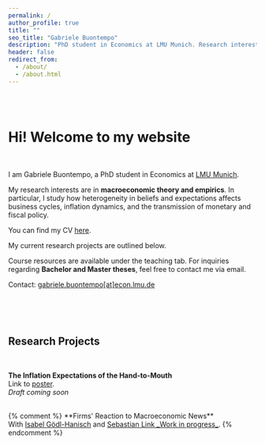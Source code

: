 ```yaml
---
permalink: /
author_profile: true
title: ""
seo_title: "Gabriele Buontempo"
description: "PhD student in Economics at LMU Munich. Research interests in macroeconomics with a focus on expectations, inflation dynamics, and monetary policy."
header: false
redirect_from: 
  - /about/
  - /about.html
---
```


<br><br>

# Hi! Welcome to my website  

<br>

I am Gabriele Buontempo, a PhD student in Economics at <a href="https://www.econ.lmu.de/en/" target="_blank" rel="noopener noreferrer">LMU Munich</a>.

My research interests are in **macroeconomic theory and empirics**. In particular, I study how heterogeneity in beliefs and expectations affects business cycles, inflation dynamics, and the transmission of monetary and fiscal policy. 

You can find my CV <a href="{{ site.baseurl }}/files/Gabriele_Buontempo_CV.pdf" target="_blank" rel="noopener noreferrer">here</a>.

My current research projects are outlined below.

Course resources are available under the teaching tab. For inquiries regarding **Bachelor and Master theses**, feel free to contact me via email.

Contact: <a href="mailto:gabriele.buontempo@econ.lmu.de">gabriele.buontempo[at]econ.lmu.de</a>

<br><br><br>

## Research Projects

<br>

**The Inflation Expectations of the Hand-to-Mouth**<br>
Link to <a href="{{ site.baseurl }}/files/Poster_HtM.pdf" target="_blank" rel="noopener noreferrer">poster</a>.<br>
_Draft coming soon_

<br>
{% comment %}
**Firms' Reaction to Macroeconomic News**<br>
With <a href="https://www.goedlhanisch.com/" target="_blank" rel="noopener noreferrer">Isabel Gödl-Hanisch</a> and <a href="https://sites.google.com/view/sebastianlink" target="_blank" rel="noopener noreferrer">Sebastian Link
_Work in progress_</a>.
{% endcomment %}

<br><br><br>

